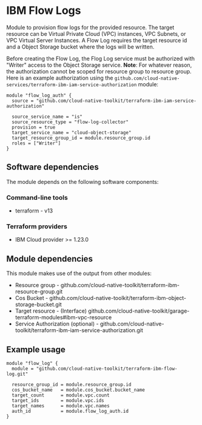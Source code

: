 # IBM Flow Logs

Module to provision flow logs for the provided resource. The target resource can be Virtual Private Cloud (VPC) instances, VPC Subnets, or VPC Virtual Server Instances. A Flow Log requires the target resource id and a Object Storage bucket where the logs will be written.

Before creating the Flow Log, the Flog Log service must be authorized with "Writer" access to the Object Storage service. **Note**: For whatever reason, the authorization cannot be scoped for resource group to resource group. Here is an example authorization using the `github.com/cloud-native-services/terraform-ibm-iam-service-authorization` module:

```hcl
module "flow_log_auth" {
  source = "github.com/cloud-native-toolkit/terraform-ibm-iam-service-authorization"

  source_service_name = "is"
  source_resource_type = "flow-log-collector"
  provision = true
  target_service_name = "cloud-object-storage"
  target_resource_group_id = module.resource_group.id
  roles = ["Writer"]
}
```

## Software dependencies

The module depends on the following software components:

### Command-line tools

- terraform - v13

### Terraform providers

- IBM Cloud provider >= 1.23.0

## Module dependencies

This module makes use of the output from other modules:

- Resource group - github.com/cloud-native-toolkit/terraform-ibm-resource-group.git
- Cos Bucket - github.com/cloud-native-toolkit/terraform-ibm-object-storage-bucket.git
- Target resource - (Interface) github.com/cloud-native-toolkit/garage-terraform-modules#ibm-vpc-resource
- Service Authorization (optional) - github.com/cloud-native-toolkit/terraform-ibm-iam-service-authorization.git

## Example usage

```hcl-terraform
module "flow_log" {
  module = "github.com/cloud-native-toolkit/terraform-ibm-flow-log.git"

  resource_group_id = module.resource_group.id
  cos_bucket_name   = module.cos_bucket.bucket_name
  target_count      = module.vpc.count
  target_ids        = module.vpc.ids
  target_names      = module.vpc.names
  auth_id           = module.flow_log_auth.id
}
```
